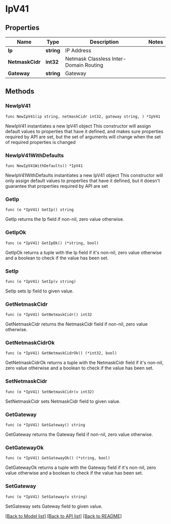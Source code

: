 # IpV41

## Properties

Name | Type | Description | Notes
------------ | ------------- | ------------- | -------------
**Ip** | **string** | IP Address | 
**NetmaskCidr** | **int32** | Netmask Classless Inter-Domain Routing | 
**Gateway** | **string** | Gateway | 

## Methods

### NewIpV41

`func NewIpV41(ip string, netmaskCidr int32, gateway string, ) *IpV41`

NewIpV41 instantiates a new IpV41 object
This constructor will assign default values to properties that have it defined,
and makes sure properties required by API are set, but the set of arguments
will change when the set of required properties is changed

### NewIpV41WithDefaults

`func NewIpV41WithDefaults() *IpV41`

NewIpV41WithDefaults instantiates a new IpV41 object
This constructor will only assign default values to properties that have it defined,
but it doesn't guarantee that properties required by API are set

### GetIp

`func (o *IpV41) GetIp() string`

GetIp returns the Ip field if non-nil, zero value otherwise.

### GetIpOk

`func (o *IpV41) GetIpOk() (*string, bool)`

GetIpOk returns a tuple with the Ip field if it's non-nil, zero value otherwise
and a boolean to check if the value has been set.

### SetIp

`func (o *IpV41) SetIp(v string)`

SetIp sets Ip field to given value.


### GetNetmaskCidr

`func (o *IpV41) GetNetmaskCidr() int32`

GetNetmaskCidr returns the NetmaskCidr field if non-nil, zero value otherwise.

### GetNetmaskCidrOk

`func (o *IpV41) GetNetmaskCidrOk() (*int32, bool)`

GetNetmaskCidrOk returns a tuple with the NetmaskCidr field if it's non-nil, zero value otherwise
and a boolean to check if the value has been set.

### SetNetmaskCidr

`func (o *IpV41) SetNetmaskCidr(v int32)`

SetNetmaskCidr sets NetmaskCidr field to given value.


### GetGateway

`func (o *IpV41) GetGateway() string`

GetGateway returns the Gateway field if non-nil, zero value otherwise.

### GetGatewayOk

`func (o *IpV41) GetGatewayOk() (*string, bool)`

GetGatewayOk returns a tuple with the Gateway field if it's non-nil, zero value otherwise
and a boolean to check if the value has been set.

### SetGateway

`func (o *IpV41) SetGateway(v string)`

SetGateway sets Gateway field to given value.



[[Back to Model list]](../README.md#documentation-for-models) [[Back to API list]](../README.md#documentation-for-api-endpoints) [[Back to README]](../README.md)


